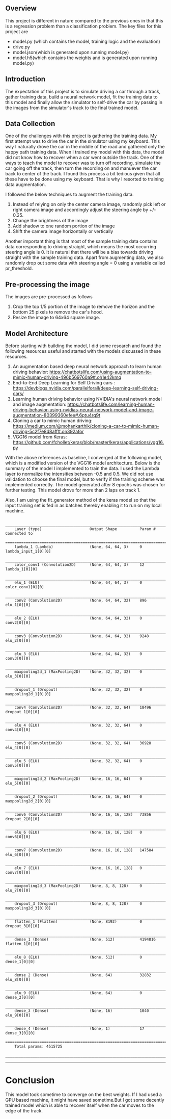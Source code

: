 ## Overview
This project is different in nature compared to the previous ones in that this is a regression problem than a classification problem. The key files for this project are 

* model.py (which contains the model, training logic and the evaluation)
* drive.py
* model.json(which is generated upon running model.py)
* model.h5(which contains the weights and is generated upon running model.py) 

## Introduction
The expectation of this project is to simulate driving a car through a track, gather training data, build a neural network model, fit the training data to this model and finally allow the simulator to self-drive the car by passing in the images from the simulator's track to the final trained model.

## Data Collection
One of the challenges with this project is gathering the training data. My first attempt was to drive the car in the simulator using my keyboard. This way I naturally drove the car in the middle of the road and gathered only the happy path training data. When I trained my model with this data, the model did not know how to recover when a car went outside the track. One of the ways to teach the model to recover was to turn off recording, simulate the car going off the track, then turn the recording on and manuever the car back to center of the track. I found this process a bit tedious given that all these have to be done using my keyboard. That is why I resorted to training data augmentation. 

I followed the below techniques to augment the training data.

1. Instead of relying on only the center camera image, randomly pick left or right camera image and accordingly adjust the steering angle by +/- 0.25.
2. Change the brightness of the image
3. Add shadow to one random portion of the image
4. Shift the camera image horizontally or vertically 

Another important thing is that most of the sample training data contains data corresponding to driving straight, which means the most occurring steering angle is 0. It is natural that there will be a bias towards driving straight with the sample training data. Apart from augmenting data, we also randomly drop out some data with steering angle = 0 using a variable called pr_threshold.

## Pre-processing the image
The images are pre-processed as follows

1. Crop the top 1/5 portion of the image to remove the horizon and the bottom 25 pixels to remove the car's hood.
2. Resize the image to 64x64 square image.


## Model Architecture

Before starting with building the model, I did some research and found the following resources useful and started with the models discussed in these resources.
1. An augmentation based deep neural network approach to learn human driving behavior: https://chatbotslife.com/using-augmentation-to-mimic-human-driving-496b569760a9#.oh1e42kmq
2. End-to-End Deep Learning for Self Driving cars : https://devblogs.nvidia.com/parallelforall/deep-learning-self-driving-cars/
3. Learning human driving behavior using NVIDIA's neural network model and image augmentation: https://chatbotslife.com/learning-human-driving-behavior-using-nvidias-neural-network-model-and-image-augmentation-80399360efee#.6ptu4rq9t
4. Cloning a car to mimic human driving: https://medium.com/@mohankarthik/cloning-a-car-to-mimic-human-driving-5c2f7e8d8aff#.on392afor
5. VGG16 model from Keras: https://github.com/fchollet/keras/blob/master/keras/applications/vgg16.py

With the above references as baseline, I converged at the following model, which is a modified version of the VGG16 model architecture. Below is the summary of the model I implemented to train the data. I used the Lambda layer to normalize the intensities between -0.5 and 0.5. We did not use validation to choose the final model, but to verify if the training scheme was implemented correctly. The model generated after 8 epochs was chosen for further testing. This model drove for more than 2 laps on track 1. 

Also, I am using the fit_generator method of the keras model so that the input training set is fed in as batches thereby enabling it to run on my local machine.

		____________________________________________________________________________________________________
		Layer (type)                     Output Shape          Param #     Connected to                     
		====================================================================================================
		lambda_1 (Lambda)                (None, 64, 64, 3)     0           lambda_input_1[0][0]             
		____________________________________________________________________________________________________
		color_conv1 (Convolution2D)      (None, 64, 64, 3)     12          lambda_1[0][0]                   
		____________________________________________________________________________________________________
		elu_1 (ELU)                      (None, 64, 64, 3)     0           color_conv1[0][0]                
		____________________________________________________________________________________________________
		conv2 (Convolution2D)            (None, 64, 64, 32)    896         elu_1[0][0]                      
		____________________________________________________________________________________________________
		elu_2 (ELU)                      (None, 64, 64, 32)    0           conv2[0][0]                      
		____________________________________________________________________________________________________
		conv3 (Convolution2D)            (None, 64, 64, 32)    9248        elu_2[0][0]                      
		____________________________________________________________________________________________________
		elu_3 (ELU)                      (None, 64, 64, 32)    0           conv3[0][0]                      
		____________________________________________________________________________________________________
		maxpooling2d_1 (MaxPooling2D)    (None, 32, 32, 32)    0           elu_3[0][0]                      
		____________________________________________________________________________________________________
		dropout_1 (Dropout)              (None, 32, 32, 32)    0           maxpooling2d_1[0][0]             
		____________________________________________________________________________________________________
		conv4 (Convolution2D)            (None, 32, 32, 64)    18496       dropout_1[0][0]                  
		____________________________________________________________________________________________________
		elu_4 (ELU)                      (None, 32, 32, 64)    0           conv4[0][0]                      
		____________________________________________________________________________________________________
		conv5 (Convolution2D)            (None, 32, 32, 64)    36928       elu_4[0][0]                      
		____________________________________________________________________________________________________
		elu_5 (ELU)                      (None, 32, 32, 64)    0           conv5[0][0]                      
		____________________________________________________________________________________________________
		maxpooling2d_2 (MaxPooling2D)    (None, 16, 16, 64)    0           elu_5[0][0]                      
		____________________________________________________________________________________________________
		dropout_2 (Dropout)              (None, 16, 16, 64)    0           maxpooling2d_2[0][0]             
		____________________________________________________________________________________________________
		conv6 (Convolution2D)            (None, 16, 16, 128)   73856       dropout_2[0][0]                  
		____________________________________________________________________________________________________
		elu_6 (ELU)                      (None, 16, 16, 128)   0           conv6[0][0]                      
		____________________________________________________________________________________________________
		conv7 (Convolution2D)            (None, 16, 16, 128)   147584      elu_6[0][0]                      
		____________________________________________________________________________________________________
		elu_7 (ELU)                      (None, 16, 16, 128)   0           conv7[0][0]                      
		____________________________________________________________________________________________________
		maxpooling2d_3 (MaxPooling2D)    (None, 8, 8, 128)     0           elu_7[0][0]                      
		____________________________________________________________________________________________________
		dropout_3 (Dropout)              (None, 8, 8, 128)     0           maxpooling2d_3[0][0]             
		____________________________________________________________________________________________________
		flatten_1 (Flatten)              (None, 8192)          0           dropout_3[0][0]                  
		____________________________________________________________________________________________________
		dense_1 (Dense)                  (None, 512)           4194816     flatten_1[0][0]                  
		____________________________________________________________________________________________________
		elu_8 (ELU)                      (None, 512)           0           dense_1[0][0]                    
		____________________________________________________________________________________________________
		dense_2 (Dense)                  (None, 64)            32832       elu_8[0][0]                      
		____________________________________________________________________________________________________
		elu_9 (ELU)                      (None, 64)            0           dense_2[0][0]                    
		____________________________________________________________________________________________________
		dense_3 (Dense)                  (None, 16)            1040        elu_9[0][0]                      
		____________________________________________________________________________________________________
		dense_4 (Dense)                  (None, 1)             17          dense_3[0][0]                    
		====================================================================================================
		Total params: 4515725
		____________________________________________________________________________________________________
        

---

# Conclusion
This model took sometime to converge on the best weights. If I had used a GPU based machine, it might have saved sometime.But I got some decently trained model which is able to recover itself when the car moves to the edge of the track. 
